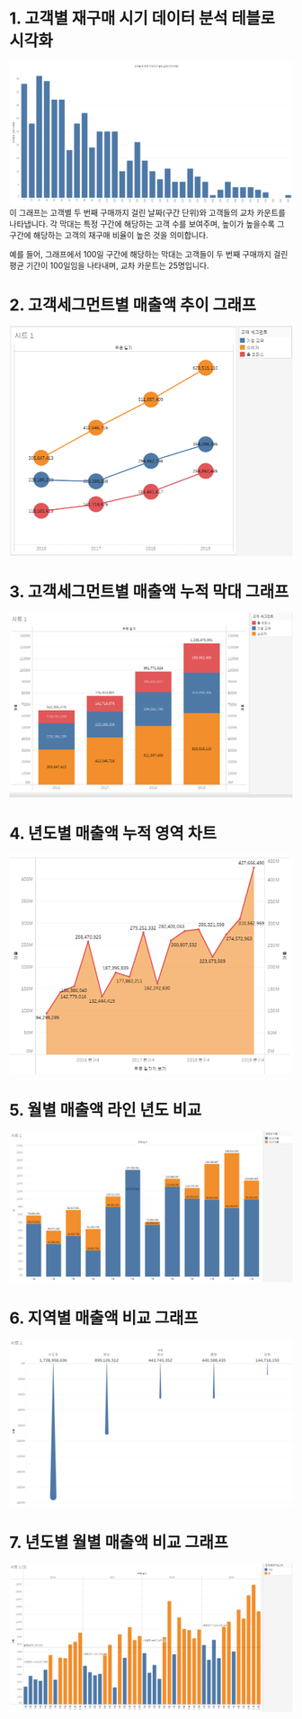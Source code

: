 # 1. 고객별 재구매 시기 데이터 분석 테블로 시각화 
![히스토그램](히스토그램.png)
이 그래프는 고객별 두 번째 구매까지 걸린 날짜(구간 단위)와 고객들의 교차 카운트를 나타냅니다. 각 막대는 특정 구간에 해당하는 고객 수를 보여주며, 높이가 높을수록 그 구간에 해당하는 고객의 재구매 비율이 높은 것을 의미합니다. 

예를 들어, 그래프에서 100일 구간에 해당하는 막대는 고객들이 두 번째 구매까지 걸린 평균 기간이 100일임을 나타내며, 교차 카운트는 25명입니다.

# 2. 고객세그먼트별 매출액 추이 그래프
![매출액그래프](라인원그래프.png)

# 3. 고객세그먼트별 매출액 누적 막대 그래프
![누적막대그래프](누적막대그래프.png)

# 4. 년도별 매출액 누적 영역 차트 
![누적 영역차트 그래프](영역차트.png)

# 5. 월별 매출액 라인 년도 비교
![매출년도비교 그래프](매출액년도비교.png)

# 6. 지역별 매출액 비교 그래프
![지역별 매출액 비교 그래프](라인그래프.png)

# 7. 년도별 월별 매출액 비교 그래프
![년도별 월별 매출액 비교 그래프](평균기준차트.png)

